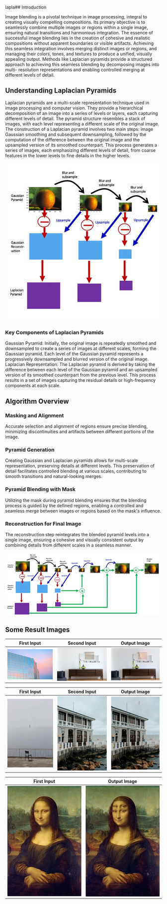 lapla## Introduction

  Image blending is a pivotal technique in image processing, integral
to creating visually compelling compositions. Its primary objective is to
seamlessly combine multiple images or regions within a single image,
ensuring natural transitions and harmonious integration.
  The essence of successful image blending lies in the creation of
cohesive and realistic compositions without apparent boundaries or
visible artifacts. Achieving this seamless integration involves merging
distinct images or regions, and managing their colors, tones, and
textures to produce a unified, visually appealing output.
  Methods like Laplacian pyramids provide a structured approach to
achieving this seamless blending by decomposing images into multi-
resolution representations and enabling controlled merging at different
levels of detail.

## Understanding Laplacian Pyramids

  Laplacian pyramids are a multi-scale representation technique used
in image processing and computer vision. They provide a hierarchical
decomposition of an image into a series of levels or layers, each
capturing different levels of detail. The pyramid structure resembles a
stack of images, with each level representing a different scale of the
original image.
  The construction of a Laplacian pyramid involves two main steps:
image Gaussian smoothing and subsequent downsampling, followed by
the computation of the difference between the original image and the
upsampled version of its smoothed counterpart. This process generates a
series of images, each emphasizing different levels of detail, from
coarse features in the lower levels to fine details in the higher levels.

<p align="center"> 
<img src=https://github.com/akifozgur/using-image-pyramid-for-image-blending/blob/main/img/laplacian.png>
</p>

### Key Components of Laplacian Pyramids
  Gaussian Pyramid: Initially, the original image is repeatedly
smoothed and downsampled to create a series of images at different
scales, forming the Gaussian pyramid. Each level of the Gaussian
pyramid represents a progressively downsampled and blurred version of
the original image.
  Laplacian Representation: The Laplacian pyramid is derived by
taking the difference between each level of the Gaussian pyramid and
an upsampled version of its smoothed counterpart from the previous
level. This process results in a set of images capturing the residual
details or high-frequency components at each scale.

## Algorithm Overview

### Masking and Alignment
Accurate selection and alignment of regions ensure precise
blending, minimizing discontinuities and artifacts between different
portions of the image.
### Pyramid Generation
Creating Gaussian and Laplacian pyramids allows for multi-scale
representation, preserving details at different levels. This preservation
of detail facilitates controlled blending at various scales, contributing to
smooth transitions and natural-looking merges.
### Pyramid Blending with Mask
Utilizing the mask during pyramid blending ensures that the
blending process is guided by the defined regions, enabling a controlled
and seamless merge between images or regions based on the mask's
influence.
### Reconstruction for Final Image
The reconstruction step reintegrates the blended pyramid levels
into a single image, ensuring a cohesive and visually consistent output
by combining details from different scales in a seamless manner.

<p align="center"> 
<img src=https://github.com/akifozgur/using-image-pyramid-for-image-blending/blob/main/img/reconstruct.png>
</p>

## Some Result Images

First Input                |  Second Input             |   Output Image
:-------------------------:|:-------------------------:|:-------------------------:
![](https://github.com/akifozgur/using-image-pyramid-for-image-blending/blob/main/input%20images/even/sky1.jpg)   |  ![](https://github.com/akifozgur/using-image-pyramid-for-image-blending/blob/main/input%20images/even/sky2.jpg)| ![](https://github.com/akifozgur/using-image-pyramid-for-image-blending/blob/main/output_images/sky.jpg)


First Input                |  Second Input             |   Output Image
:-------------------------:|:-------------------------:|:-------------------------:
![](https://github.com/akifozgur/using-image-pyramid-for-image-blending/blob/main/input%20images/even/bird1.jpg)   |  ![](https://github.com/akifozgur/using-image-pyramid-for-image-blending/blob/main/input%20images/even/bird2.jpg)| ![](https://github.com/akifozgur/using-image-pyramid-for-image-blending/blob/main/output_images/bird.jpg)

First Input                |  Output Image           
:-------------------------:|:-------------------------:
![](https://github.com/akifozgur/using-image-pyramid-for-image-blending/blob/main/input%20images/odd/monolisa.jpg)   |  ![](https://github.com/akifozgur/using-image-pyramid-for-image-blending/blob/main/output_images/monolisa.jpg)
